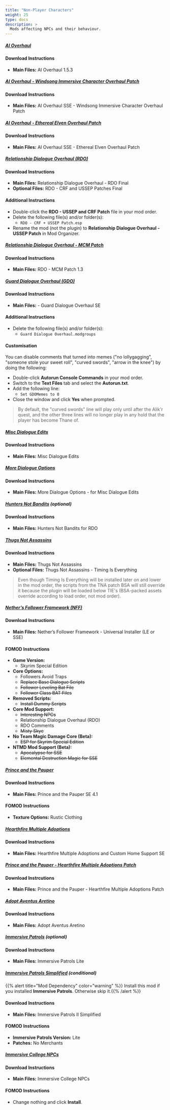 ```yaml
---
title: "Non-Player Characters"
weight: 25
type: docs
description: >
  Mods affecting NPCs and their behaviour.
---
```


##### [AI Overhaul](https://www.nexusmods.com/skyrimspecialedition/mods/21654?tab=files)

#### Download Instructions

- **Main Files:** AI Overhaul 1.5.3

##### [AI Overhaul - Windsong Immersive Character Overhaul Patch](https://www.nexusmods.com/skyrimspecialedition/mods/26092?tab=files)

#### Download Instructions

- **Main Files:** AI Overhaul SSE - Windsong Immersive Character Overhaul Patch

##### [AI Overhaul - Ethereal Elven Overhaul Patch](https://www.nexusmods.com/skyrimspecialedition/mods/26092?tab=files)

#### Download Instructions

- **Main Files:** AI Overhaul SSE - Ethereal Elven Overhaul Patch

##### [Relationship Dialogue Overhaul (RDO)](https://www.nexusmods.com/skyrimspecialedition/mods/1187?tab=files)

#### Download Instructions

* **Main Files:** Relationship Dialogue Overhaul - RDO Final
* **Optional Files:** RDO - CRF and USSEP Patches Final

#### Additional Instructions

* Double-click the **RDO - USSEP and CRF Patch** file in your mod order.
* Delete the following file(s) and/or folder(s):
  * `RDO - CRF + USSEP Patch.esp`
* Rename the mod (not the plugin) to **Relationship Dialogue Overhaul - USSEP Patch** in Mod Organizer.

##### [Relationship Dialogue Overhaul - MCM Patch](https://www.nexusmods.com/skyrimspecialedition/mods/9951?tab=files)

#### Download Instructions

* **Main Files:** RDO - MCM Patch 1.3

##### [Guard Dialogue Overhaul (GDO)](https://www.nexusmods.com/skyrimspecialedition/mods/22075?tab=files)

#### Download Instructions

* **Main Files:** - Guard Dialogue Overhaul SE

#### Additional Instructions

* Delete the following file(s) and/or folder(s):
  * `Guard Dialogue Overhaul.modgroups`

#### Customisation

You can disable comments that turned into memes ("no lollygagging", "someone stole your sweet roll", "curved swords", "arrow in the knee") by doing the following:

- Double-click **Autorun Console Commands** in your mod order.
- Switch to the **Text Files** tab and select the **Autorun.txt**.
- Add the following line:
  - `Set GDOMemes to 0`
- Close the window and click **Yes** when prompted.

> By default, the "curved swords" line will play only until after the Alik'r quest, and the other three lines will no longer play in any hold that the player has become Thane of.

##### [Misc Dialogue Edits](https://www.nexusmods.com/skyrimspecialedition/mods/28904?tab=files)

#### Download Instructions

* **Main Files:** Misc Dialogue Edits

##### [More Dialogue Options](https://www.nexusmods.com/skyrimspecialedition/mods/28905?tab=files)

#### Download Instructions

* **Main Files:** More Dialogue Options - for Misc Dialogue Edits

##### [Hunters Not Bandits](https://www.nexusmods.com/skyrimspecialedition/mods/1547?tab=files) (optional)

#### Download Instructions

* **Main Files:** Hunters Not Bandits for RDO

##### [Thugs Not Assassins](https://www.nexusmods.com/skyrimspecialedition/mods/34028?tab=files)

#### Download Instructions

* **Main Files:** Thugs Not Assassins
* **Optional Files:** Thugs Not Assassins - Timing Is Everything

> Even though Timing Is Everything will be installed later on and lower in the mod order, the scripts from the TNA patch BSA will still override it because the plugin will be loaded below TIE's (BSA-packed assets override according to load order, not mod order).

##### [Nether’s Follower Framework (NFF)](https://www.nexusmods.com/skyrimspecialedition/mods/18076?tab=files)

#### Download Instructions

* **Main Files:** Nether’s Follower Framework - Universal Installer (LE or SSE)

#### FOMOD Instructions

* **Game Version:**
  * Skyrim Special Edition
* **Core Options:**
  * Followers Avoid Traps
  * ~~Replace Base Dialogue Scripts~~
  * ~~Follower Leveling Bat File~~
  * ~~Follower Class BAT Files~~
* **Removed Scripts:**
  * ~~Install Dummy Scripts~~
* **Core Mod Support:**
  * ~~Interesting NPCs~~
  * Relationship Dialogue Overhaul (RDO)
  * RDO Comments
  * ~~Misty Skye~~
* **No Team Magic Damage Core (Beta):**
  * ~~ESP for Skyrim Special Edition~~
* **NTMD Mod Support (Beta):**
  * ~~Apocalypse for SSE~~
  * ~~Elemental Destruction Magic for SSE~~

##### [Prince and the Pauper](https://www.nexusmods.com/skyrimspecialedition/mods/8354?tab=files)

#### Download Instructions

* **Main Files:** Prince and the Pauper SE 4.1

#### FOMOD Instructions

* **Texture Options:** Rustic Clothing

##### [Hearthfire Multiple Adoptions](https://www.nexusmods.com/skyrimspecialedition/mods/3862?tab=files)

#### Download Instructions

- **Main Files:** Hearthfire Multiple Adoptions and Custom Home Support SE

##### [Prince and the Pauper - Hearthfire Multiple Adoptions Patch](https://www.nexusmods.com/skyrimspecialedition/mods/35753?tab=files)

#### Download Instrcutions

- **Main Files:** Prince and the Pauper - Hearthfire Multiple Adoptions Patch

##### [Adopt Aventus Aretino](https://www.nexusmods.com/skyrimspecialedition/mods/3257?tab=files)

#### Download Instructions

* **Main Files:** Adopt Aventus Aretino

##### [Immersive Patrols](https://www.nexusmods.com/skyrimspecialedition/mods/718?tab=files) (optional)

#### Download Instructions

* **Main Files:** Immersive Patrols Lite

##### [Immersive Patrols Simplified](https://www.nexusmods.com/skyrimspecialedition/mods/32765?tab=files) (conditional)

{{% alert title="Mod Dependency" color="warning" %}}
Install this mod if you installed **Immersive Patrols**. Otherwise skip it.{{% /alert %}}

#### Download Instructions

* **Main Files:** Immersive Patrols II Simplified

#### FOMOD Instructions

- **Immersive Patrols Version:** Lite
- **Patches:** No Merchants

##### [Immersive College NPCs](https://www.nexusmods.com/skyrimspecialedition/mods/9252?tab=files)

#### Download Instructions

* **Main Files:** Immersive College NPCs

#### FOMOD Instructions

* Change nothing and click **Install**.